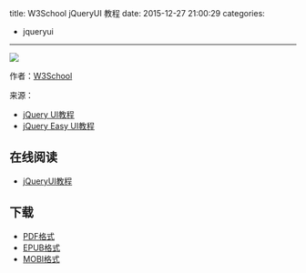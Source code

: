 title: W3School jQueryUI 教程
date: 2015-12-27 21:00:29
categories:
  - jqueryui
---

![](https://ek8whxe.cloudimg.io/s/width/226/https://www.gitbook.com/cover/book/wizardforcel/w3school-jqui.jpg?build=1450418761090&v=12.0.2)

作者：[W3School](http://www.w3cschool.cc)

来源：

* [jQuery UI教程](http://www.w3cschool.cc/jqueryui/jqueryui-tutorial.html)
* [jQuery Easy UI教程](http://www.w3cschool.cc/jeasyui/jqueryeasyui-tutorial.html)

<!--more-->

## 在线阅读 ##

* [jQueryUI教程](https://www.gitbook.com/book/wizardforcel/w3school-jqui/details)

## 下载 ##

* [PDF格式](https://www.gitbook.com/download/pdf/book/wizardforcel/w3school-jqui)
* [EPUB格式](https://www.gitbook.com/download/epub/book/wizardforcel/w3school-jqui)
* [MOBI格式](https://www.gitbook.com/download/mobi/book/wizardforcel/w3school-jqui)